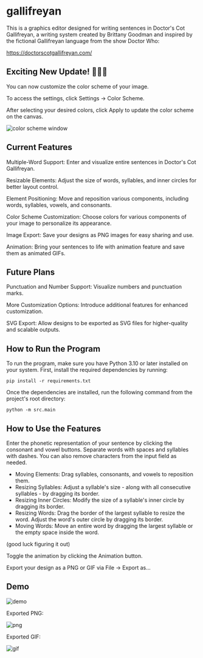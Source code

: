 # gallifreyan
This is a graphics editor designed for writing sentences in Doctor's Cot Gallifreyan, a writing system created by Brittany Goodman and inspired by the fictional Gallifreyan language from the show Doctor Who:

https://doctorscotgallifreyan.com/ 

## Exciting New Update! 🥳🎉🕺
You can now customize the color scheme of your image.

To access the settings, click Settings → Color Scheme.

After selecting your desired colors, click Apply to update the color scheme on the canvas.

![color scheme window](https://www.dropbox.com/scl/fi/bb6a0jijm4cfkiwk151wu/color_scheme_window.png?rlkey=chexgnzkg8cd2laz1dilx2jgx&st=23d9f5uy&raw=1)

## Current Features
Multiple-Word Support: Enter and visualize entire sentences in Doctor's Cot Gallifreyan.

Resizable Elements: Adjust the size of words, syllables, and inner circles for better layout control.

Element Positioning: Move and reposition various components, including words, syllables, vowels, and consonants.

Color Scheme Customization: Choose colors for various components of your image to personalize its appearance.

Image Export: Save your designs as PNG images for easy sharing and use.

Animation: Bring your sentences to life with animation feature and save them as animated GIFs.

## Future Plans
Punctuation and Number Support: Visualize numbers and punctuation marks.

More Customization Options: Introduce additional features for enhanced customization.

SVG Export: Allow designs to be exported as SVG files for higher-quality and scalable outputs.

## How to Run the Program

To run the program, make sure you have Python 3.10 or later installed on your system. First, install the required dependencies by running:
```
pip install -r requirements.txt
```
Once the dependencies are installed, run the following command from the project's root directory:
```
python -m src.main
```
## How to Use the Features
Enter the phonetic representation of your sentence by clicking the consonant and vowel buttons. Separate words with spaces and syllables with dashes. You can also remove characters from the input field as needed.

- Moving Elements: Drag syllables, consonants, and vowels to reposition them.
- Resizing Syllables: Adjust a syllable's size - along with all consecutive syllables - by dragging its border.
- Resizing Inner Circles: Modify the size of a syllable's inner circle by dragging its border.
- Resizing Words: Drag the border of the largest syllable to resize the word. Adjust the word's outer circle by dragging its border.
- Moving Words: Move an entire word by dragging the largest syllable or the empty space inside the word.

(good luck figuring it out)

Toggle the animation by clicking the Animation button.

Export your design as a PNG or GIF via File → Export as...

## Demo
![demo](https://www.dropbox.com/scl/fi/0hb3cidfjwxuaw5auudpo/demo.gif?rlkey=vyqro9jaynuhmwuqnja5i8nzj&st=djeu6w25&raw=1)

Exported PNG:

![png](https://www.dropbox.com/scl/fi/mabc7q3cv2u895xiio4sw/its_a_big_universe.png?rlkey=jyakyek6o14f5cf08367t1fb1&st=i6wnczmn&raw=1)

Exported GIF:

![gif](https://www.dropbox.com/scl/fi/btrxnlw3duwsec2kw8x3v/its_a_big_universe.gif?rlkey=0883gegfn3m3rgw7ogc5lqht3&st=syc6bwox&raw=1)
